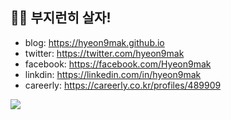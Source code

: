 ## 👨‍💻 부지런히 살자!

- blog: https://hyeon9mak.github.io
- twitter: https://twitter.com/hyeon9mak
- facebook: https://facebook.com/Hyeon9mak
- linkdin: https://linkedin.com/in/hyeon9mak
- careerly: https://careerly.co.kr/profiles/489909

<a href="https://github.com/Hyeon9mak">
  <img align="center" src="https://github-readme-stats.vercel.app/api?username=Hyeon9mak&show_icons=true&line_height=27&count_private=true&theme=highcontrast" />
</a>
<!--
**Hyeon9mak/Hyeon9mak** is a ✨ _special_ ✨ repository because its `README.md` (this file) appears on your GitHub profile.

Here are some ideas to get you started:

- 🔭 I’m currently working on ...
- 🌱 I’m currently learning ...
- 👯 I’m looking to collaborate on ...
- 🤔 I’m looking for help with ...
- 💬 Ask me about ...
- 📫 How to reach me: ...
- 😄 Pronouns: ...
- ⚡ Fun fact: ...
-->

